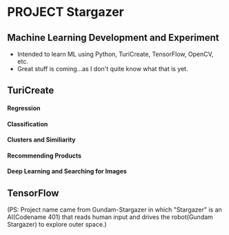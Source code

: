 # PROJECT Stargazer
## Machine Learning Development and Experiment
* Intended to learn ML using Python, TuriCreate, TensorFlow, OpenCV, etc.
* Great stuff is coming...as I don't quite know what that is yet.

## TuriCreate
#### Regression
#### Classification
#### Clusters and Similiarity
#### Recommending Products
#### Deep Learning and Searching for Images

## TensorFlow
(PS: Project name came from Gundam-Stargazer in which "Stargazer" is an AI(Codename 401) that 
reads human input and drives the robot(Gundam Stargazer) to explore outer space.)
